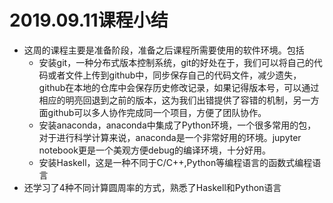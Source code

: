 # 2019.09.11课程小结

* 这周的课程主要是准备阶段，准备之后课程所需要使用的软件环境。包括
  * 安装git，一种分布式版本控制系统，git的好处在于，我们可以将自己的代码或者文件上传到github中，同步保存自己的代码文件，减少遗失，github在本地的仓库中会保存历史修改记录，如果记得版本号，可以通过相应的明亮回退到之前的版本，这为我们出错提供了容错的机制，另一方面github可以多人协作完成同一个项目，方便了团队协作。
  * 安装anaconda，anaconda中集成了Python环境，一个很多常用的包，对于进行科学计算来说，anaconda是一个非常好用的环境。jupyter notebook更是一个美观方便debug的编译环境，十分好用。
  * 安装Haskell，这是一种不同于C/C++,Python等编程语言的函数式编程语言
* 还学习了4种不同计算圆周率的方式，熟悉了Haskell和Python语言